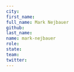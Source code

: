 ```yaml
---
city:
first_name:
full_name: Mark Nejbauer
github:
last_name:
name: mark-nejbauer
role:
state:
team:
twitter:
---
```


